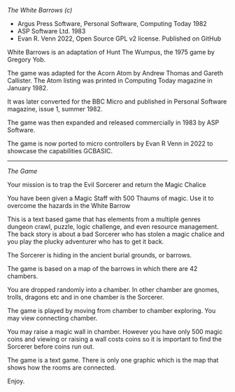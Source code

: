 *The White Barrows (c)*
- Argus Press Software, Personal Software, Computing Today 1982
- ASP Software Ltd. 1983
- Evan R. Venn 2022, Open Source GPL v2 license. Published on GitHub

White Barrows is an adaptation of Hunt The Wumpus, the 1975 game by Gregory Yob.

The game was adapted for the Acorn Atom by Andrew Thomas and Gareth Callister. The Atom listing was printed in Computing Today magazine in January 1982.

It was later converted for the BBC Micro and published in Personal Software magazine, issue 1, summer 1982.

The game was then expanded and released commercially in 1983 by ASP Software.

The game is now ported to micro controllers by Evan R Venn in 2022 to showcase the capabilities GCBASIC.

-----

*The Game*

Your mission is to trap the Evil Sorcerer and return the Magic Chalice

You have been given a Magic Staff with 500 Thaums of magic. Use it to overcome the hazards in the White Barrow

This is a text based game that has elements from a multiple genres dungeon crawl, puzzle, logic challenge, and even resource management. The back story is about a bad Sorcerer who has stolen a magic chalice and you play the plucky adventurer who has to get it back.

The Sorcerer is hiding in the ancient burial grounds, or barrows.

The game is based on a map of the barrows in which there are 42 chambers.

You are dropped randomly into a chamber. In other chamber are gnomes, trolls, dragons etc and in one chamber is the Sorcerer.

The game is played by moving from chamber to chamber exploring. You may view connecting chamber.

You may raise a magic wall in chamber. However you have only 500 magic coins and viewing or raising a wall costs coins so it is important to find the Sorcerer before coins run out.

The game is a text game. There is only one graphic which is the map that shows how the rooms are connected.

Enjoy.
